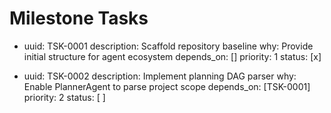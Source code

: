 # Milestone Tasks

- uuid: TSK-0001
  description: Scaffold repository baseline
  why: Provide initial structure for agent ecosystem
  depends_on: []
  priority: 1
  status: [x]

- uuid: TSK-0002
  description: Implement planning DAG parser
  why: Enable PlannerAgent to parse project scope
  depends_on: [TSK-0001]
  priority: 2
  status: [ ]
